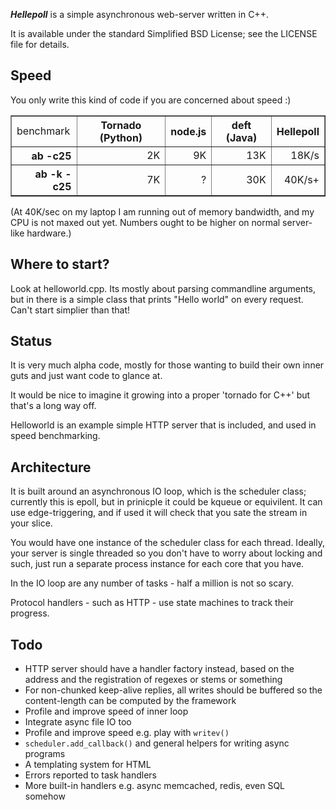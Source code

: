***Hellepoll*** is a simple asynchronous web-server written in C++.

It is available under the standard Simplified BSD License; see the LICENSE file for details.

Speed
-----

You only write this kind of code if you are concerned about speed :)

<table border=1>
<tr><td>benchmark<th>Tornado (Python)<th>node.js<th>deft (Java)<th>Hellepoll
<tr align=right><th>ab -c25<td>2K<td>9K<td>13K<td>18K/s
<tr align=right><th>ab -k -c25<td>7K<td>?<td>30K<td>40K/s+
</table>

(At 40K/sec on my laptop I am running out of memory bandwidth, and my CPU is not maxed out yet.  Numbers ought to be higher on normal server-like hardware.)

Where to start?
---------------

Look at helloworld.cpp.  Its mostly about parsing commandline arguments, but in there is a simple class that prints "Hello world" on every request.  Can't start simplier than that!

Status
------

It is very much alpha code, mostly for those wanting to build their own inner guts and just want code to glance at.

It would be nice to imagine it growing into a proper 'tornado for C++' but that's a long way off.

Helloworld is an example simple HTTP server that is included, and used in speed benchmarking.

Architecture
------------

It is built around an asynchronous IO loop, which is the scheduler class; currently this is epoll, but in prinicple it could be kqueue or equivilent.  It can use edge-triggering, and if used it will check that you sate the stream in your slice.

You would have one instance of the scheduler class for each thread.  Ideally, your server is single threaded so you don't have to worry about locking and such, just run a separate process instance for each core that you have.

In the IO loop are any number of tasks - half a million is not so scary.

Protocol handlers - such as HTTP - use state machines to track their progress.

Todo
----

- HTTP server should have a handler factory instead, based on the address and the registration of regexes or stems or something
- For non-chunked keep-alive replies, all writes should be buffered so the content-length can be computed by the framework
- Profile and improve speed of inner loop
- Integrate async file IO too
- Profile and improve speed e.g. play with ```writev()```
- ```scheduler.add_callback()``` and general helpers for writing async programs
- A templating system for HTML
- Errors reported to task handlers
- More built-in handlers e.g. async memcached, redis, even SQL somehow


